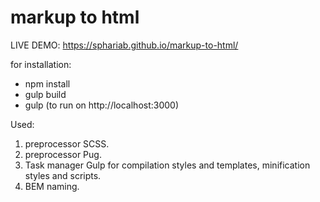# markup to html

LIVE DEMO: https://sphariab.github.io/markup-to-html/

for installation:
- npm install
- gulp build
- gulp (to run on http://localhost:3000)

Used:
1) preprocessor SCSS.
2) preprocessor Pug.
3) Task manager Gulp for compilation styles and templates, minification styles and scripts.
4) BEM naming.
